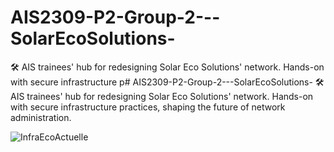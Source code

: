 # AIS2309-P2-Group-2---SolarEcoSolutions-
🛠 AIS trainees' hub for redesigning Solar Eco Solutions' network. Hands-on with secure infrastructure p# AIS2309-P2-Group-2---SolarEcoSolutions-
🛠 AIS trainees' hub for redesigning Solar Eco Solutions' network. Hands-on with secure infrastructure practices, shaping the future of network administration.

![InfraEcoActuelle](https://github.com/FrancoisBrasy/AIS2309-P2-Group-2---SolarEcoSolutions-/assets/126179037/afeb9b8d-38e8-4476-87df-c7c1a92bee1c)
